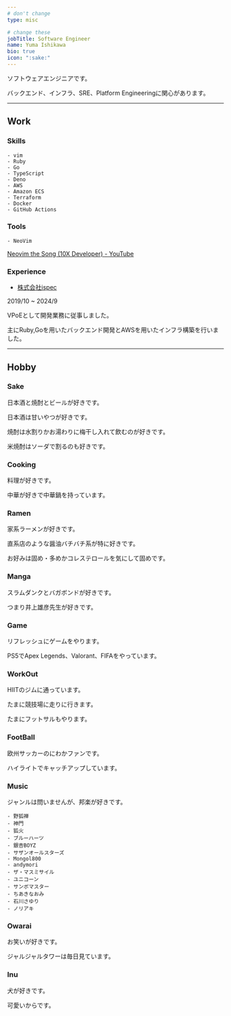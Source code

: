 ```yaml
---
# don't change
type: misc

# change these
jobTitle: Software Engineer
name: Yuma Ishikawa
bio: true
icon: ":sake:"
---
```



ソフトウェアエンジニアです。

バックエンド、インフラ、SRE、Platform Engineeringに関心があります。

---

## Work

### Skills

```
- vim
- Ruby
- Go
- TypeScript
- Deno
- AWS
- Amazon ECS
- Terraform
- Docker
- GitHub Actions

```

### Tools

```
- NeoVim
```

[Neovim the Song (10X Developer) - YouTube](https://www.youtube.com/watch?v=sdZTiIu-j2g)


### Experience

- [株式会社ispec](https://ispec.tech/)

2019/10 ~ 2024/9

VPoEとして開発業務に従事しました。

主にRuby,Goを用いたバックエンド開発とAWSを用いたインフラ構築を行いました。

---

## Hobby

### Sake

日本酒と焼酎とビールが好きです。

日本酒は甘いやつが好きです。

焼酎は水割りかお湯わりに梅干し入れて飲むのが好きです。

米焼酎はソーダで割るのも好きです。

### Cooking

料理が好きです。

中華が好きで中華鍋を持っています。

### Ramen

家系ラーメンが好きです。

直系店のような醤油バチバチ系が特に好きです。

お好みは固め・多めかコレステロールを気にして固めです。

### Manga

スラムダンクとバガボンドが好きです。

つまり井上雄彦先生が好きです。

### Game

リフレッシュにゲームをやります。

PS5でApex Legends、Valorant、FIFAをやっています。

### WorkOut

HIITのジムに通っています。

たまに競技場に走りに行きます。

たまにフットサルもやります。


### FootBall

欧州サッカーのにわかファンです。

ハイライトでキャッチアップしています。


### Music

ジャンルは問いませんが、邦楽が好きです。

```
- 野狐禅
- 神門
- 狐火
- ブルーハーツ
- 銀杏BOYZ
- サザンオールスターズ
- Mongol800
- andymori
- ザ・マスミサイル
- ユニコーン
- サンボマスター
- ちあきなおみ
- 石川さゆり
- ノリアキ
```

### Owarai

お笑いが好きです。

ジャルジャルタワーは毎日見ています。


### Inu

犬が好きです。

可愛いからです。
